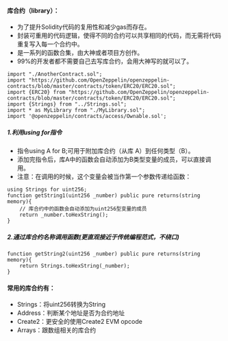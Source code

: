 #### 库合约（library）：
- 为了提升Solidity代码的复用性和减少gas而存在。
- 封装可重用的代码逻辑，使得不同的合约可以共享相同的代码，而无需将代码重复写入每一个合约中。
- 是一系列的函数合集，由大神或者项目方创作。
- 99%的开发者都不需要自己去写库合约，会用大神写的就可以了。

```
import "./AnotherContract.sol";
import "https://github.com/OpenZeppelin/openzeppelin-contracts/blob/master/contracts/token/ERC20/ERC20.sol";
import {ERC20} from "https://github.com/OpenZeppelin/openzeppelin-contracts/blob/master/contracts/token/ERC20/ERC20.sol";
import {Strings} from "../Strings.sol";
import * as MyLibrary from "./MyLibrary.sol";
import '@openzeppelin/contracts/access/Ownable.sol';
```

##### 1.利用using for指令
- 指令using A for B;可用于附加库合约（从库 A）到任何类型（B）。
- 添加完指令后，库A中的函数会自动添加为B类型变量的成员，可以直接调用。
- 注意：在调用的时候，这个变量会被当作第一个参数传递给函数：
```
using Strings for uint256;
function getString1(uint256 _number) public pure returns(string memory){
    // 库合约中的函数会自动添加为uint256型变量的成员
    return _number.toHexString();
}
```

##### 2.通过库合约名称调用函数(更直观接近于传统编程范式，不绕口)
```
function getString2(uint256 _number) public pure returns(string memory){
    return Strings.toHexString(_number);
}
```

#### 常用的库合约有：
- Strings：将uint256转换为String
- Address：判断某个地址是否为合约地址
- Create2：更安全的使用Create2 EVM opcode
- Arrays：跟数组相关的库合约